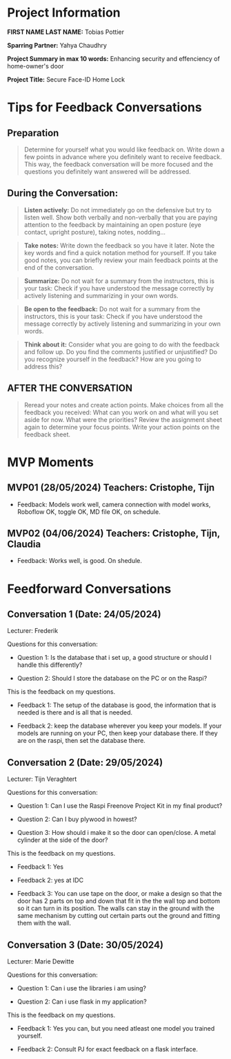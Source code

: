 # Project Information

**FIRST NAME LAST NAME:** Tobias Pottier

**Sparring Partner:** Yahya Chaudhry

**Project Summary in max 10 words:** Enhancing security and effenciency of home-owner's door

**Project Title:** Secure Face-ID Home Lock

# Tips for Feedback Conversations

## Preparation

> Determine for yourself what you would like feedback on. Write down a few points in advance where you definitely want to receive feedback. This way, the feedback conversation will be more focused and the questions you definitely want answered will be addressed.

## During the Conversation:

> **Listen actively:** Do not immediately go on the defensive but try to listen well. Show both verbally and non-verbally that you are paying attention to the feedback by maintaining an open posture (eye contact, upright posture), taking notes, nodding...

> **Take notes:** Write down the feedback so you have it later. Note the key words and find a quick notation method for yourself. If you take good notes, you can briefly review your main feedback points at the end of the conversation.

> **Summarize:** Do not wait for a summary from the instructors, this is your task: Check if you have understood the message correctly by actively listening and summarizing in your own words.

> **Be open to the feedback:** Do not wait for a summary from the instructors, this is your task: Check if you have understood the message correctly by actively listening and summarizing in your own words.

> **Think about it:** Consider what you are going to do with the feedback and follow up. Do you find the comments justified or unjustified? Do you recognize yourself in the feedback? How are you going to address this?

## AFTER THE CONVERSATION

> Reread your notes and create action points. Make choices from all the feedback you received: What can you work on and what will you set aside for now. What were the priorities? Review the assignment sheet again to determine your focus points. Write your action points on the feedback sheet.
# MVP Moments

## MVP01 (28/05/2024)  Teachers: Cristophe, Tijn

- Feedback: Models work well, camera connection with model works, Roboflow OK, toggle OK, MD file OK, on schedule.

## MVP02 (04/06/2024)  Teachers: Cristophe, Tijn, Claudia

- Feedback: Works well, is good. On shedule.

# Feedforward Conversations

## Conversation 1 (Date: 24/05/2024)

Lecturer: Frederik

Questions for this conversation:

- Question 1: Is the database that i set up, a good structure or should I handle this differently?

- Question 2: Should I store the database on the PC or on the Raspi?

This is the feedback on my questions.

- Feedback 1: The setup of the database is good, the information that is needed is there and is all that is needed.

- Feedback 2: keep the database wherever you keep your models. If your models are running on your PC, then keep your database there. If they are on the raspi, then set the database there.

## Conversation 2 (Date: 29/05/2024)

Lecturer: Tijn Veraghtert

Questions for this conversation:

- Question 1: Can I use the Raspi Freenove Project Kit in my final product?

- Question 2: Can I buy plywood in howest?

- Question 3: How should i make it so the door can open/close. A metal cylinder at the side of the door?

This is the feedback on my questions.

- Feedback 1: Yes

- Feedback 2: yes at IDC

- Feedback 3: You can use tape on the door, or make a design so that the door has 2 parts on top and down that fit in the the wall top and bottom so it can turn in its position. The walls can stay in the ground with the same mechanism by cutting out certain parts out the ground and fitting them with the wall.

## Conversation 3 (Date: 30/05/2024)

Lecturer: Marie Dewitte

Questions for this conversation:

- Question 1: Can i use the libraries i am using?

- Question 2: Can i use flask in my application?

This is the feedback on my questions.

- Feedback 1: Yes you can, but you need atleast one model you trained yourself.

- Feedback 2: Consult PJ for exact feedback on a flask interface.
